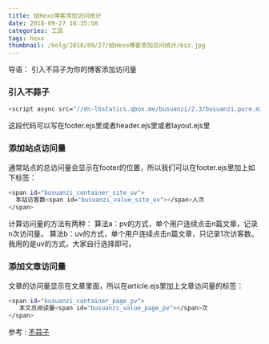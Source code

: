 ```yaml
---
title: 给Hexo博客添加访问统计
date: 2018-09-27 16:35:58
categories: 工具
tags: hexo
thumbnail: /bolg/2018/09/27/给Hexo博客添加访问统计/bsz.jpg
---
```

导语： 引入不蒜子为你的博客添加访问量
<!--more-->
### 引入不蒜子
``` bash
<script async src="//dn-lbstatics.qbox.me/busuanzi/2.3/busuanzi.pure.mini.js"></script>
```
这段代码可以写在footer.ejs里或者header.ejs里或者layout.ejs里

### 添加站点访问量
通常站点的总访问量会显示在footer的位置，所以我们可以在footer.ejs里加上如下标签：
``` bash
<span id="busuanzi_container_site_uv"> 
  本站访客数<span id="busuanzi_value_site_uv"></span>人次
</span>
```
计算访问量的方法有两种：
算法a：pv的方式，单个用户连续点击n篇文章，记录n次访问量。
算法b：uv的方式，单个用户连续点击n篇文章，只记录1次访客数。
我用的是uv的方式，大家自行选择即可。

### 添加文章访问量
文章的访问量显示在文章里面，所以在article.ejs里加上文章访问量的标签：
``` bash
<span id="busuanzi_container_page_pv">
   本文总阅读量<span id="busuanzi_value_page_pv"></span>次
</span>
```

参考 : [不蒜子](http://busuanzi.ibruce.info/)
